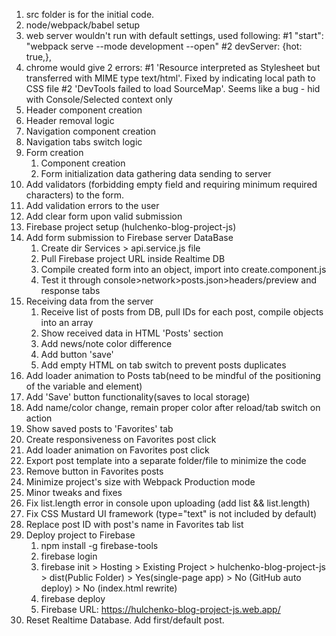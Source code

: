 1. src folder is for the initial code.
2. node/webpack/babel setup
3. web server wouldn't run with default settings, used following:
   #1 "start": "webpack serve --mode development --open"
   #2 devServer: {hot: true,},
4. chrome would give 2 errors:
   #1 'Resource interpreted as Stylesheet but transferred with MIME type text/html'. Fixed by indicating local path to CSS file
   #2 'DevTools failed to load SourceMap'. Seems like a bug - hid with Console/Selected context only
5. Header component creation
6. Header removal logic
7. Navigation component creation
8. Navigation tabs switch logic
9. Form creation
   1. Component creation
   2. Form initialization
      data gathering
      data sending to server
10. Add validators (forbidding empty field and requiring minimum required characters) to the form.
11. Add validation errors to the user
12. Add clear form upon valid submission
13. Firebase project setup (hulchenko-blog-project-js)
14. Add form submission to Firebase server DataBase
    1. Create dir Services > api.service.js file
    2. Pull Firebase project URL inside Realtime DB
    3. Compile created form into an object, import into create.component.js
    4. Test it through console>network>posts.json>headers/preview and response tabs
15. Receiving data from the server
    1. Receive list of posts from DB, pull IDs for each post, compile objects into an array
    2. Show received data in HTML 'Posts' section
    3. Add news/note color difference
    4. Add button 'save'
    5. Add empty HTML on tab switch to prevent posts duplicates
16. Add loader animation to Posts tab(need to be mindful of the positioning of the variable and element)
17. Add 'Save' button functionality(saves to local storage)
18. Add name/color change, remain proper color after reload/tab switch on action
19. Show saved posts to 'Favorites' tab
20. Create responsiveness on Favorites post click
21. Add loader animation on Favorites post click
22. Export post template into a separate folder/file to minimize the code
23. Remove button in Favorites posts
24. Minimize project's size with Webpack Production mode
25. Minor tweaks and fixes
26. Fix list.length error in console upon uploading (add list && list.length)
27. Fix CSS Mustard UI framework (type="text" is not included by default)
28. Replace post ID with post's name in Favorites tab list
29. Deploy project to Firebase
    1. npm install -g firebase-tools
    2. firebase login
    3. firebase init > Hosting > Existing Project > hulchenko-blog-project-js > dist(Public Folder) > Yes(single-page app) > No (GitHub auto deploy) > No (index.html rewrite)
    4. firebase deploy
    5. Firebase URL: https://hulchenko-blog-project-js.web.app/
30. Reset Realtime Database. Add first/default post.
